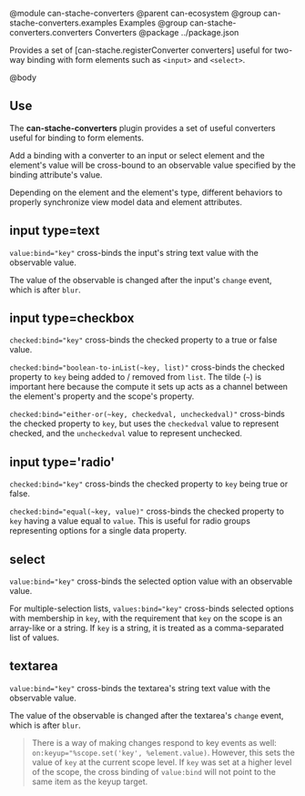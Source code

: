 @module can-stache-converters
@parent can-ecosystem
@group can-stache-converters.examples Examples
@group can-stache-converters.converters Converters
@package ../package.json

Provides a set of [can-stache.registerConverter converters] useful for two-way binding with form elements such as `<input>` and `<select>`.

@body

## Use

The **can-stache-converters** plugin provides a set of useful converters useful for binding to form elements.

Add a binding with a converter to an input or select element and
the element's value will be cross-bound to an observable value specified by the binding attribute's value.

Depending on the element and the element's type, different behaviors to properly synchronize view model data
and element attributes.

## input type=text

`value:bind="key"` cross-binds the input's string text value with the observable value.

The value of the observable is changed after the input's `change` event,
which is after `blur`.

## input type=checkbox

`checked:bind="key"` cross-binds the checked property to a true or false value.

`checked:bind="boolean-to-inList(~key, list)"` cross-binds the checked property to `key` being added to / removed from `list`.  The tilde (`~`) is important here because the compute it sets up acts as a channel between the element's property and the scope's property.

`checked:bind="either-or(~key, checkedval, uncheckedval)"` cross-binds the checked property to `key`, but uses the `checkedval`
value to represent checked, and the `uncheckedval` value to represent unchecked.

## input type='radio'

`checked:bind="key"` cross-binds the checked property to `key` being true or false.

`checked:bind="equal(~key, value)"` cross-binds the checked property to `key` having a value equal to `value`. This is useful for radio groups representing options for a single data property.

## select

`value:bind="key"` cross-binds the selected option value with an observable value.

For multiple-selection lists, `values:bind="key"` cross-binds selected options with membership in `key`, with the requirement that `key` on the scope is an array-like or a string.  If `key` is a string, it is treated as a comma-separated list of values.

## textarea

`value:bind="key"` cross-binds the textarea's string text value with the observable value.

The value of the observable is changed after the textarea's `change` event,
which is after `blur`.

> There is a way of making changes respond to key events as well: `on:keyup="%scope.set('key', %element.value)`.  However, this  sets the value of `key` at the current scope level.  If `key` was set at a higher level of the scope, the cross binding of `value:bind` will not point to the same item as the keyup target.

